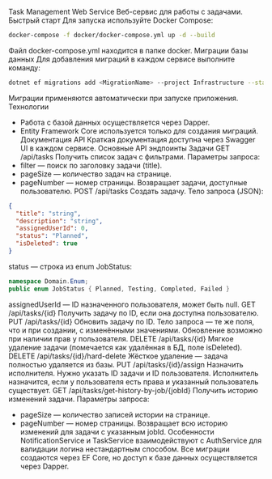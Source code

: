 Task Management Web Service
Веб-сервис для работы с задачами.
Быстрый старт
Для запуска используйте Docker Compose:
```bash
docker-compose -f docker/docker-compose.yml up -d --build
```
Файл docker-compose.yml находится в папке docker.
Миграции базы данных
Для добавления миграций в каждом сервисе выполните команду:
```bash
dotnet ef migrations add <MigrationName> --project Infrastructure --startup-project <API-Project-Name>
```
Миграции применяются автоматически при запуске приложения.
Технологии
- Работа с базой данных осуществляется через Dapper.
- Entity Framework Core используется только для создания миграций.
Документация API
Краткая документация доступна через Swagger UI в каждом сервисе.
Основные API эндпоинты
Задачи
GET /api/tasks
Получить список задач с фильтрами.
Параметры запроса:
- filter — поиск по заголовку задачи (title).
- pageSize — количество задач на странице.
- pageNumber — номер страницы.
Возвращает задачи, доступные пользователю.
POST /api/tasks
Создать задачу. Тело запроса (JSON):
```json
{
  "title": "string",
  "description": "string",
  "assignedUserId": 0,
  "status": "Planned",
  "isDeleted": true
}
```
status — строка из enum JobStatus:
```csharp
namespace Domain.Enum;
public enum JobStatus { Planned, Testing, Completed, Failed }
```
assignedUserId — ID назначенного пользователя, может быть null.
GET /api/tasks/{id}
Получить задачу по ID, если она доступна пользователю.
PUT /api/tasks/{id}
Обновить задачу по ID.
Тело запроса — те же поля, что и при создании, с изменёнными значениями.
Обновление возможно при наличии прав у пользователя.
DELETE /api/tasks/{id}
Мягкое удаление задачи (помечается как удалённая в БД, поле isDeleted).
DELETE /api/tasks/{id}/hard-delete
Жёсткое удаление — задача полностью удаляется из базы.
PUT /api/tasks/{id}/assign
Назначить исполнителя. Нужно указать ID задачи и ID пользователя.
Исполнитель назначится, если у пользователя есть права и указанный пользователь существует.
GET /api/tasks/get-history-by-job/{jobId}
Получить историю изменений задачи.
Параметры запроса:
- pageSize — количество записей истории на странице.
- pageNumber — номер страницы.
Возвращает всю историю изменений для задачи с указанным jobId.
Особенности
NotificationService и TaskService взаимодействуют с AuthService для валидации логина нестандартным способом.
Все миграции создаются через EF Core, но доступ к базе данных осуществляется через Dapper.
